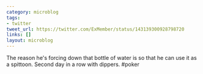 ```yaml
---
category: microblog
tags:
- twitter
tweet_url: https://twitter.com/ExMember/status/143139300928798720
links: []
layout: microblog
---
```

The reason he's forcing down that bottle of water is so that he can use it as a spittoon. Second day in a row with dippers. #poker
